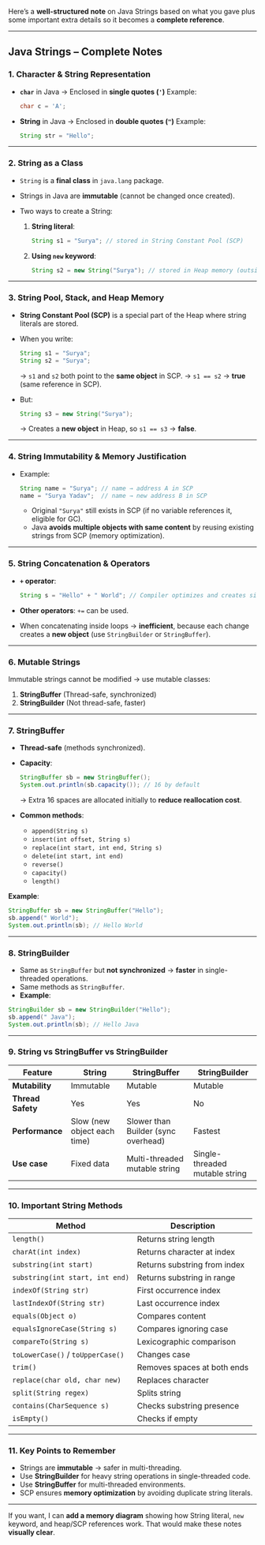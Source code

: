 Here’s a **well-structured note** on Java Strings based on what you gave plus some important extra details so it becomes a **complete reference**.

---

## **Java Strings – Complete Notes**

### 1. **Character & String Representation**

* **`char`** in Java → Enclosed in **single quotes (`'`)**
  Example:

  ```java
  char c = 'A';
  ```
* **String** in Java → Enclosed in **double quotes (`"`)**
  Example:

  ```java
  String str = "Hello";
  ```

---

### 2. **String as a Class**

* `String` is a **final class** in `java.lang` package.
* Strings in Java are **immutable** (cannot be changed once created).
* Two ways to create a String:

  1. **String literal**:

     ```java
     String s1 = "Surya"; // stored in String Constant Pool (SCP)
     ```
  2. **Using `new` keyword**:

     ```java
     String s2 = new String("Surya"); // stored in Heap memory (outside SCP)
     ```

---

### 3. **String Pool, Stack, and Heap Memory**

* **String Constant Pool (SCP)** is a special part of the Heap where string literals are stored.
* When you write:

  ```java
  String s1 = "Surya";
  String s2 = "Surya";
  ```

  → `s1` and `s2` both point to the **same object** in SCP.
  → `s1 == s2` → **true** (same reference in SCP).
* But:

  ```java
  String s3 = new String("Surya");
  ```

  → Creates a **new object** in Heap, so `s1 == s3` → **false**.

---

### 4. **String Immutability & Memory Justification**

* Example:

  ```java
  String name = "Surya"; // name → address A in SCP
  name = "Surya Yadav";  // name → new address B in SCP
  ```

  * Original `"Surya"` still exists in SCP (if no variable references it, eligible for GC).
  * Java **avoids multiple objects with same content** by reusing existing strings from SCP (memory optimization).

---

### 5. **String Concatenation & Operators**

* **`+` operator**:

  ```java
  String s = "Hello" + " World"; // Compiler optimizes and creates single object
  ```
* **Other operators**: `+=` can be used.
* When concatenating inside loops → **inefficient**, because each change creates a **new object** (use `StringBuilder` or `StringBuffer`).

---

### 6. **Mutable Strings**

Immutable strings cannot be modified → use mutable classes:

1. **StringBuffer** (Thread-safe, synchronized)
2. **StringBuilder** (Not thread-safe, faster)

---

### 7. **StringBuffer**

* **Thread-safe** (methods synchronized).
* **Capacity**:

  ```java
  StringBuffer sb = new StringBuffer();
  System.out.println(sb.capacity()); // 16 by default
  ```

  → Extra 16 spaces are allocated initially to **reduce reallocation cost**.
* **Common methods**:

  * `append(String s)`
  * `insert(int offset, String s)`
  * `replace(int start, int end, String s)`
  * `delete(int start, int end)`
  * `reverse()`
  * `capacity()`
  * `length()`

**Example**:

```java
StringBuffer sb = new StringBuffer("Hello");
sb.append(" World");
System.out.println(sb); // Hello World
```

---

### 8. **StringBuilder**

* Same as `StringBuffer` but **not synchronized** → **faster** in single-threaded operations.
* Same methods as `StringBuffer`.
* **Example**:

```java
StringBuilder sb = new StringBuilder("Hello");
sb.append(" Java");
System.out.println(sb); // Hello Java
```

---

### 9. **String vs StringBuffer vs StringBuilder**

| Feature           | String                      | StringBuffer                        | StringBuilder                  |
| ----------------- | --------------------------- | ----------------------------------- | ------------------------------ |
| **Mutability**    | Immutable                   | Mutable                             | Mutable                        |
| **Thread Safety** | Yes                         | Yes                                 | No                             |
| **Performance**   | Slow (new object each time) | Slower than Builder (sync overhead) | Fastest                        |
| **Use case**      | Fixed data                  | Multi-threaded mutable string       | Single-threaded mutable string |

---

### 10. **Important String Methods**

| Method                            | Description                  |
| --------------------------------- | ---------------------------- |
| `length()`                        | Returns string length        |
| `charAt(int index)`               | Returns character at index   |
| `substring(int start)`            | Returns substring from index |
| `substring(int start, int end)`   | Returns substring in range   |
| `indexOf(String str)`             | First occurrence index       |
| `lastIndexOf(String str)`         | Last occurrence index        |
| `equals(Object o)`                | Compares content             |
| `equalsIgnoreCase(String s)`      | Compares ignoring case       |
| `compareTo(String s)`             | Lexicographic comparison     |
| `toLowerCase()` / `toUpperCase()` | Changes case                 |
| `trim()`                          | Removes spaces at both ends  |
| `replace(char old, char new)`     | Replaces character           |
| `split(String regex)`             | Splits string                |
| `contains(CharSequence s)`        | Checks substring presence    |
| `isEmpty()`                       | Checks if empty              |

---

### 11. **Key Points to Remember**

* Strings are **immutable** → safer in multi-threading.
* Use **StringBuilder** for heavy string operations in single-threaded code.
* Use **StringBuffer** for multi-threaded environments.
* SCP ensures **memory optimization** by avoiding duplicate string literals.

---

If you want, I can **add a memory diagram** showing how String literal, `new` keyword, and heap/SCP references work. That would make these notes **visually clear**.
